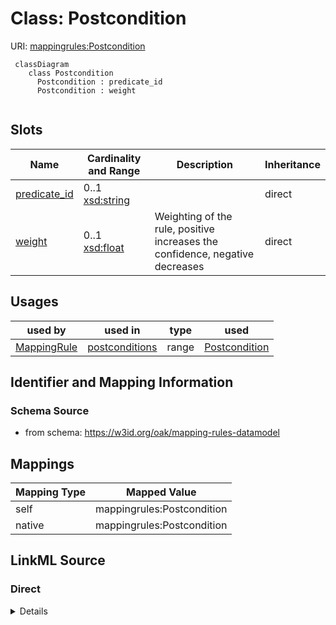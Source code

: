 # Class: Postcondition



URI: [mappingrules:Postcondition](https://w3id.org/oak/mapping-rules-datamodel/Postcondition)



```{mermaid}
 classDiagram
    class Postcondition
      Postcondition : predicate_id
      Postcondition : weight
      
```




<!-- no inheritance hierarchy -->


## Slots

| Name | Cardinality and Range | Description | Inheritance |
| ---  | --- | --- | --- |
| [predicate_id](predicate_id.md) | 0..1 <br/> [xsd:string](http://www.w3.org/2001/XMLSchema#string) |  | direct |
| [weight](weight.md) | 0..1 <br/> [xsd:float](http://www.w3.org/2001/XMLSchema#float) | Weighting of the rule, positive increases the confidence, negative decreases | direct |





## Usages

| used by | used in | type | used |
| ---  | --- | --- | --- |
| [MappingRule](MappingRule.md) | [postconditions](postconditions.md) | range | [Postcondition](Postcondition.md) |






## Identifier and Mapping Information







### Schema Source


* from schema: https://w3id.org/oak/mapping-rules-datamodel





## Mappings

| Mapping Type | Mapped Value |
| ---  | ---  |
| self | mappingrules:Postcondition |
| native | mappingrules:Postcondition |





## LinkML Source

<!-- TODO: investigate https://stackoverflow.com/questions/37606292/how-to-create-tabbed-code-blocks-in-mkdocs-or-sphinx -->

### Direct

<details>
```yaml
name: Postcondition
from_schema: https://w3id.org/oak/mapping-rules-datamodel
rank: 1000
attributes:
  predicate_id:
    name: predicate_id
    comments:
    - if the rule is invertible, then the predicate is inverted, e.g. skos broad becomes
      narrow
    from_schema: https://w3id.org/oak/mapping-rules-datamodel
    rank: 1000
  weight:
    name: weight
    description: Weighting of the rule, positive increases the confidence, negative
      decreases
    from_schema: https://w3id.org/oak/mapping-rules-datamodel
    see_also:
    - https://en.wikipedia.org/wiki/Logit
    - https://upload.wikimedia.org/wikipedia/commons/5/57/Logit.png
    rank: 1000
    range: float

```
</details>

### Induced

<details>
```yaml
name: Postcondition
from_schema: https://w3id.org/oak/mapping-rules-datamodel
rank: 1000
attributes:
  predicate_id:
    name: predicate_id
    comments:
    - if the rule is invertible, then the predicate is inverted, e.g. skos broad becomes
      narrow
    from_schema: https://w3id.org/oak/mapping-rules-datamodel
    rank: 1000
    alias: predicate_id
    owner: Postcondition
    domain_of:
    - Postcondition
    range: string
  weight:
    name: weight
    description: Weighting of the rule, positive increases the confidence, negative
      decreases
    from_schema: https://w3id.org/oak/mapping-rules-datamodel
    see_also:
    - https://en.wikipedia.org/wiki/Logit
    - https://upload.wikimedia.org/wikipedia/commons/5/57/Logit.png
    rank: 1000
    alias: weight
    owner: Postcondition
    domain_of:
    - Postcondition
    range: float

```
</details>